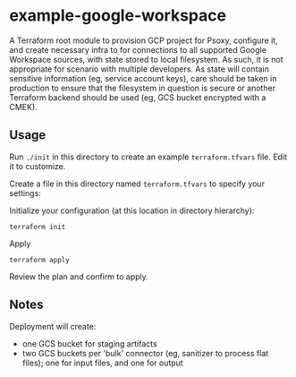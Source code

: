 # example-google-workspace

A Terraform root module to provision GCP project for Psoxy, configure it, and create necessary infra
to for connections to all supported Google Workspace sources, with state stored to local filesystem.
As such, it is not appropriate for scenario with multiple developers. As state will contain
sensitive information (eg, service account keys), care should be taken in production to ensure that
the filesystem in question is secure or another Terraform backend should be used (eg, GCS bucket
encrypted with a CMEK).

## Usage

Run `./init` in this directory to create an example `terraform.tfvars` file.  Edit it to customize.

Create a file in this directory named `terraform.tfvars` to specify your settings:

Initialize your configuration (at this location in directory hierarchy):
```shell
terraform init
```

Apply
```shell
terraform apply
```

Review the plan and confirm to apply.

## Notes

Deployment will create:
  - one GCS bucket for staging artifacts
  - two GCS buckets per 'bulk' connector (eg, sanitizer to process flat files); one for input files,
    and one for output
